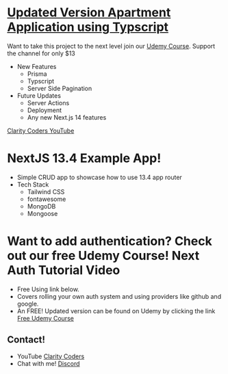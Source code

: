 # <a href="https://www.udemy.com/course/nextjs14-apartmentapp/?couponCode=DD85199B00481F602C1F" target="_blank">Updated Version Apartment Application using Typscript</a>

Want to take this project to the next level join our <a href="https://www.udemy.com/course/nextjs14-apartmentapp/?couponCode=GITHUBTICKETAPP" target="_blank">
Udemy Course</a>. Support the channel for only $13

- New Features
  - Prisma
  - Typscript
  - Server Side Pagination
- Future Updates
  - Server Actions
  - Deployment
  - Any new Next.js 14 features

<a href="https://www.youtube.com/claritycoders" target="_blank">Clarity Coders YouTube</a>

# NextJS 13.4 Example App!

- Simple CRUD app to showcase how to use 13.4 app router
- Tech Stack
  - Tailwind CSS
  - fontawesome
  - MongoDB
  - Mongoose

# Want to add authentication? Check out our free Udemy Course! Next Auth Tutorial Video

- Free Using link below.
- Covers rolling your own auth system and using providers like github and google.
- An FREE! Updated version can be found on Udemy by clicking the link <a href="https://www.udemy.com/course/nextauth-nextjs-cc/?couponCode=C9622654181134A4AE79" target="_blank">Free Udemy Course</a>

## Contact!

- YouTube <a href="https://www.youtube.com/claritycoders" target="_blank">Clarity Coders</a>
- Chat with me! <a href="https://discord.gg/cAWW5qq" target="_blank">Discord</a>
